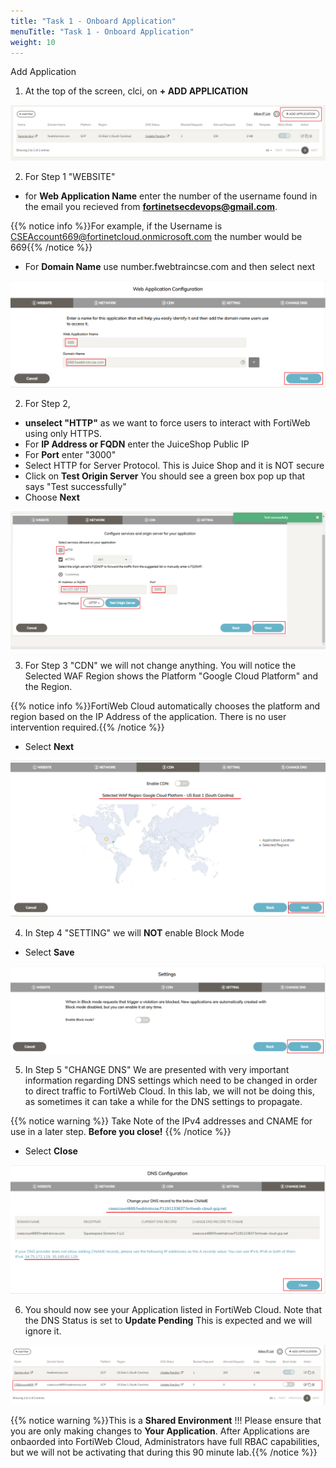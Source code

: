 ```yaml
---
title: "Task 1 - Onboard Application"
menuTitle: "Task 1 - Onboard Application"
weight: 10
---
```


Add Application

1. At the top of the screen, clci, on **+ ADD APPLICATION** 

![Add-App](add-app.png)

2. For Step 1 "WEBSITE" 

- for **Web Application Name** enter the number of the username found in the email you recieved from **fortinetsecdevops@gmail.com**.   

{{% notice info %}}For example, if the Username is CSEAccount669@fortinetcloud.onmicrosoft.com the number would be 669{{% /notice %}}

- For **Domain Name** use number.fwebtraincse.com and then select next

![App-1](app-1.png)

2. For Step 2,

- **unselect "HTTP"** as we want to force users to interact with FortiWeb using only HTTPS.
- For **IP Address or FQDN** enter the JuiceShop Public IP
- For **Port** enter "3000"
- Select HTTP for Server Protocol.  This is Juice Shop and it is NOT secure
- Click on **Test Origin Server**  You should see a green box pop up that says "Test successfully"
- Choose **Next**

![App-2](app-2.png)

3. For Step 3 "CDN" we will not change anything.  You will notice the Selected WAF Region shows the Platform "Google Cloud Platform" and the Region.  

{{% notice info %}}FortiWeb Cloud automatically chooses the platform and region based on the IP Address of the application.  There is no user intervention required.{{% /notice %}}

- Select **Next**

![App-3](app-3.png)

4. In Step 4 "SETTING" we will **NOT** enable Block Mode

- Select **Save**

![App-4](app-4.png)

5. In Step 5 "CHANGE DNS" We are presented with very important information regarding DNS settings which need to be changed in order to direct traffic to FortiWeb Cloud.  In this lab, we will not be doing this, as sometimes it can take a while for the DNS settings to propagate.  

{{% notice warning %}} 
Take Note of the IPv4 addresses and CNAME for use in a later step.  **Before you close!**
{{% /notice %}}

- Select **Close**

![App-5](app-5.png)

6. You should now see your Application listed in FortiWeb Cloud.  Note that the DNS Status is set to **Update Pending** This is expected and we will ignore it.

![App-on](app-on.png)

{{% notice warning %}}This is a **Shared Environment** !!!  Please ensure that you are only making changes to **Your Application**.  After Applications are onbaorded into FortiWeb Cloud, Administrators have full RBAC capabilities, but we will not be activating that during this 90 minute lab.{{% /notice %}}